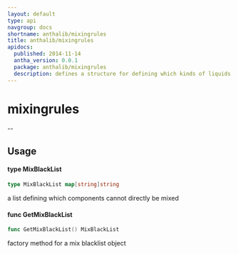 ```yaml
---
layout: default
type: api
navgroup: docs
shortname: anthalib/mixingrules
title: anthalib/mixingrules
apidocs:
  published: 2014-11-14
  antha_version: 0.0.1
  package: anthalib/mixingrules
  description: defines a structure for defining which kinds of liquids are miscible
---
```

# mixingrules
--

## Usage

#### type MixBlackList

```go
type MixBlackList map[string]string
```

a list defining which components cannot directly be mixed

#### func  GetMixBlackList

```go
func GetMixBlackList() MixBlackList
```
factory method for a mix blacklist object
